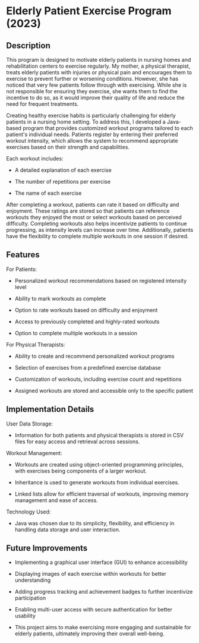 # Elderly Patient Exercise Program (2023)

## Description

This program is designed to motivate elderly patients in nursing homes and rehabilitation centers to exercise regularly. My mother, a physical therapist, treats elderly patients with injuries or physical pain and encourages them to exercise to prevent further or worsening conditions. However, she has noticed that very few patients follow through with exercising. While she is not responsible for ensuring they exercise, she wants them to find the incentive to do so, as it would improve their quality of life and reduce the need for frequent treatments.

Creating healthy exercise habits is particularly challenging for elderly patients in a nursing home setting. To address this, I developed a Java-based program that provides customized workout programs tailored to each patient's individual needs. Patients register by entering their preferred workout intensity, which allows the system to recommend appropriate exercises based on their strength and capabilities. 

Each workout includes:

* A detailed explanation of each exercise

* The number of repetitions per exercise

* The name of each exercise

After completing a workout, patients can rate it based on difficulty and enjoyment. These ratings are stored so that patients can reference workouts they enjoyed the most or select workouts based on perceived difficulty. Completing workouts also helps incentivize patients to continue progressing, as intensity levels can increase over time. Additionally, patients have the flexibility to complete multiple workouts in one session if desired.

## Features

For Patients:

* Personalized workout recommendations based on registered intensity level

* Ability to mark workouts as complete

* Option to rate workouts based on difficulty and enjoyment

* Access to previously completed and highly-rated workouts

* Option to complete multiple workouts in a session

For Physical Therapists:

* Ability to create and recommend personalized workout programs

* Selection of exercises from a predefined exercise database

* Customization of workouts, including exercise count and repetitions

* Assigned workouts are stored and accessible only to the specific patient

## Implementation Details

User Data Storage:

* Information for both patients and physical therapists is stored in CSV files for easy access and retrieval across sessions.

Workout Management:

* Workouts are created using object-oriented programming principles, with exercises being components of a larger workout.

* Inheritance is used to generate workouts from individual exercises.

* Linked lists allow for efficient traversal of workouts, improving memory management and ease of access.

Technology Used:

* Java was chosen due to its simplicity, flexibility, and efficiency in handling data storage and user interaction.

## Future Improvements

* Implementing a graphical user interface (GUI) to enhance accessibility

* Displaying images of each exercise within workouts for better understanding

* Adding progress tracking and achievement badges to further incentivize participation

* Enabling multi-user access with secure authentication for better usability

* This project aims to make exercising more engaging and sustainable for elderly patients, ultimately improving their overall well-being.
